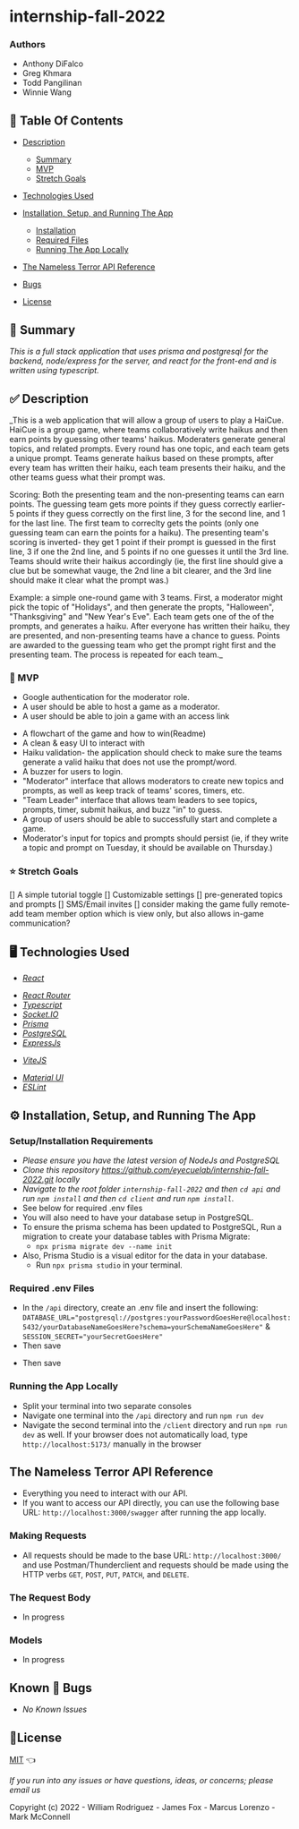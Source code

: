 # internship-fall-2022

### Authors
<!-- ### 🧑🏽‍🤝‍🧑🏼 Maintainers -->

- Anthony DiFalco
- Greg Khmara
- Todd Pangilinan
- Winnie Wang

## 📂 Table Of Contents

- [Description](#description)
  - [Summary](#summary)
  - [MVP](#mvp)
  - [Stretch Goals](#stretch-goals)

- [Technologies Used](#technologies-used)
- [Installation, Setup, and Running The App](#installation-setup-and-running-the-app)
  - [Installation](#installation)
  - [Required Files](#required-files)
  - [Running The App Locally](#running-the-app-locally)
- [The Nameless Terror API Reference](#the-mafia-api-reference)
- [Bugs](#bugs)
- [License](#license)

## 📝 Summary <a id="summary"></a>

_This is a full stack application that uses prisma and postgresql for the backend, node/express for the server, and react for the front-end and is written using typescript._

## ✅ Description <a id="description"></a>

_This is a web application that will allow a group of users to play a HaiCue. HaiCue is a group game, where teams collaboratively write haikus and then earn points by guessing other teams' haikus. Moderaters generate general topics, and related prompts. Every round has one topic, and each team gets a unique prompt. Teams generate haikus based on these prompts, after every team has written their haiku, each team presents their haiku, and the other teams guess what their prompt was.

Scoring: Both the presenting team and the non-presenting teams can earn points. The guessing team gets more points if they guess correctly earlier- 5 points if they guess correctly on the first line, 3 for the second line, and 1 for the last line. The first team to correclty gets the points (only one guessing team can earn the points for a haiku). The presenting team's scoring is inverted- they get 1 point if their prompt is guessed in the first line, 3 if one the 2nd line, and 5 points if no one guesses it until the 3rd line. Teams should write their haikus accordingly (ie, the first line should give a clue but be somewhat vauge, the 2nd line a bit clearer, and the 3rd line should make it clear what the prompt was.)

Example: a simple one-round game with 3 teams. First, a moderator might pick the topic of "Holidays", and then generate the propts, "Halloween", "Thanksgiving" and "New Year's Eve". Each team gets one of the of the prompts, and generates a haiku. After everyone has written their haiku, they are presented, and non-presenting teams have a chance to guess. Points are awarded to the guessing team who get the prompt right first and the presenting team. The process is repeated for each team._

### 🎯 MVP <a id="mvp"></a>

- Google authentication for the moderator role.
- A user should be able to host a game as a moderator.
- A user should be able to join a game with an access link
<!-- - A Help section and or tutorial for first time players -->
- A flowchart of the game and how to win(Readme)
- A clean & easy UI to interact with
- Haiku validation- the application should check to make sure the teams generate a valid haiku that does not use the prompt/word.
- A buzzer for users to login.
- "Moderator" interface that allows moderators to create new topics and prompts, as well as keep track of teams' scores, timers, etc.
- "Team Leader" interface that allows team leaders to see topics, prompts, timer, submit haikus, and buzz "in" to guess.
- A group of users should be able to successfully start and complete a game.
- Moderator's input for topics and prompts should persist (ie, if they write a topic and prompt on Tuesday, it should be available on Thursday.)
### ⭐ Stretch Goals <a id="stretch-goals"></a>

[] A simple tutorial toggle 
[] Customizable settings
[] pre-generated topics and prompts
[] SMS/Email invites
[] consider making the game fully remote- add team member option which is view only, but also allows in-game communication?
<!-- [] Custom Themes
[] In-game communication/Chat -->

## 🖥️ Technologies Used <a id="technologies-used"></a>

- _[React](https://reactjs.org/)_
<!-- - _[React Query](https://tanstack.com/query/v4/?from=reactQueryV3&original=https://react-query-v3.tanstack.com/)_ -->
- _[React Router](https://reactrouter.com/)_
- _[Typescript](https://www.typescriptlang.org/)_
- _[Socket.IO](https://socket.io/)_
- _[Prisma](https://www.prisma.io/)_
- _[PostgreSQL](https://www.postgresql.org/)_
- _[ExpressJs](https://expressjs.com/)_
<!-- - _[Express-Session](https://www.npmjs.com/package/express-session/v/1.17.3)_ -->
<!-- - _[Prisma-session-store](https://www.npmjs.com/package/@quixo3/prisma-session-store)_ -->
- _[ViteJS](https://vitejs.dev/)_
<!-- - _[Nodemon](https://www.npmjs.com/package/nodemon)_ -->
<!-- - _[Fly.IO](https://fly.io/)_ -->
<!-- - _[Swagger-ui-express](https://www.npmjs.com/package/swagger-ui-express)_ -->
- _[Material UI](https://mui.com/)_
- _[ESLint](https://eslint.org)_



## ⚙️ Installation, Setup, and Running The App <a id="installation-setup-and-running-the-app"></a>

### Setup/Installation Requirements <a id="installation"></a>

- _Please ensure you have the latest version of NodeJs and PostgreSQL_
- _Clone this repository <https://github.com/eyecuelab/internship-fall-2022.git> locally_
- _Navigate to the root folder `internship-fall-2022` and then `cd api` and run `npm install` and then `cd client` and run `npm install`_.
- See below for required .env files
- You will also need to have your database setup in PostgreSQL.
- To ensure the prisma schema has been updated to PostgreSQL, Run a migration to create your database tables with Prisma Migrate:
  - `npx prisma migrate dev --name init`
  <!-- - `npm run seed` to seed the database with the default roles -->
- Also, Prisma Studio is a visual editor for the data in your database.
  - Run `npx prisma studio` in your terminal.

### Required .env Files <a id="required-files"></a>

- In the `/api` directory, create an .env file and insert the following: `DATABASE_URL="postgresql://postgres:yourPasswordGoesHere@localhost:5432/yourDatabaseNameGoesHere?schema=yourSchemaNameGoesHere"` & `SESSION_SECRET="yourSecretGoesHere"`
- Then save
<!-- - In the `/client` directory, create an .env file (separate from the previous), and insert the following: `VITE_API_ENDPOINT=http://localhost:3000` -->
- Then save

### Running the App Locally <a id="running-the-app-locally"></a>

- Split your terminal into two separate consoles
- Navigate one terminal into the `/api` directory and run `npm run dev`
- Navigate the second terminal into the `/client` directory and run `npm run dev` as well. If your browser does not automatically load, type `http://localhost:5173/` manually in the browser

## The Nameless Terror API Reference <a id="the-mafia-api-reference"></a>

- Everything you need to interact with our API.
- If you want to access our API directly, you can use the following base URL: `http://localhost:3000/swagger` after running the app locally.

### Making Requests

- All requests should be made to the base URL: `http://localhost:3000/` and use Postman/Thunderclient and requests should be made using the HTTP verbs `GET`, `POST`, `PUT`, `PATCH`, and `DELETE`.

<!-- - Player:
  - GET `/player` retrieves a single player by Id.
  - GET `/player/:gameId` retrieves all players by gameId.
  - POST `/player/` creates a new player.
  - PUT `/player/:id` updates a single player by Id.

- Game:
  - GET `/games` retrieves all games.
  - GET `/game/:id` retrieves a single game by Id.
  - POST `/game/:id` creates a new game.

- Round:
  - GET `/round/:id` retrieves specific round from game.
  - GET `/rounds/:gameID` retrieves all rounds from game.

- Role:
  - GET `/roles` retrieves all roles.
  - GET `/role/:id` retrieves a single role by Id.
  - POST `/role/` creates a new role.

- Vote:
  - GET `/vote/:id` retrieves a single vote by Id.
  - GET `/votes/:gameId` retrieves all votes by gameId.
  - POST `/vote/` creates a new vote.
  - POST `/tallyVote` Counts casted votes and tally them.
  - POST `/vote/` casted votes are collected. -->

### The Request Body

- In progress

### Models

- In progress

## Known 🐛 Bugs <a id="bugs"></a>

- _No Known Issues_

## 🎫License <a id="license"></a>

[MIT](LICENSE) 👈

_If you run into any issues or have questions, ideas, or concerns;  please email us_

Copyright (c) 2022 - William Rodriguez - James Fox - Marcus Lorenzo - Mark McConnell